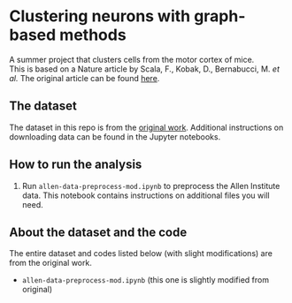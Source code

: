 # Clustering neurons with graph-based methods

A summer project that clusters cells from the motor cortex of mice.<br>
This is based on a Nature article by Scala, F., Kobak, D., Bernabucci, M. *et al.* The original article can be found [here](https://rdcu.be/cmgFA).

## The dataset

The dataset in this repo is from the [original work](https://github.com/berenslab/mini-atlas). Additional instructions on downloading data can be found in the Jupyter notebooks.

## How to run the analysis

1. Run ```allen-data-preprocess-mod.ipynb``` to preprocess the Allen Institute data. This notebook contains instructions on additional files you will need.

## About the dataset and the code

The entire dataset and codes listed below (with slight modifications) are from the original work.

* ```allen-data-preprocess-mod.ipynb``` (this one is slightly modified from original)
